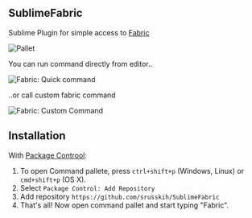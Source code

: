 SublimeFabric
-------------

Sublime Plugin for simple access to [Fabric](http://docs.fabfile.org/)

![Pallet](http://dl.dropbox.com/u/4418217/SublimeFabric/pallet1.png)

You can run command directly from editor..

![Fabric: Quick command](http://dl.dropbox.com/u/4418217/SublimeFabric/pallet2.png)

..or call custom fabric command 

![Fabric: Custom Command](http://dl.dropbox.com/u/4418217/SublimeFabric/custom_command.png)


Installation
------------

With [Package Controol](http://wbond.net/sublime_packages/package_control):

1. To open Command pallete, press `ctrl+shift+p` (Windows, Linux) or `cmd+shift+p` (OS X).
2. Select `Package Control: Add Repository`
3. Add repository `https://github.com/srusskih/SublimeFabric`
4. That's all! Now open command pallet and start typing "Fabric".
